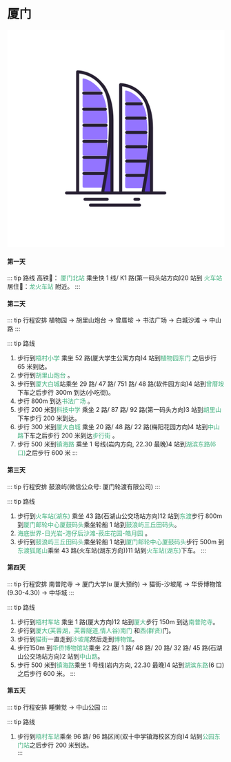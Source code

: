 # 厦门

<img  src="./img/xiamen.svg" alt="drawing" class="index-img"  />

#### 第一天 

::: tip 路线
高铁:bullettrain_front:：  <font color="#3eaf7c">厦门北站</font> 乘坐快 1 线/ K1 路(第一码头站方向)20 站到 <font color="#3eaf7c">火车站 </font> 
居住:convenience_store:：<font color="#3eaf7c">龙火车站 </font>附近。
:::

#### 第二天

::: tip 行程安排
植物园 → 胡里山炮台 → 曾厝垵 → 书法广场 → 白城沙滩 → 中山路
:::

::: tip 路线
1. 步行到<font color="#3eaf7c">梧村小学 </font> 乘坐 52 路(厦大学生公寓方向)4 站到<font color="#3eaf7c">植物园东门 </font>之后步行 65 米到达。  
2. 步行到<font color="#3eaf7c">胡里山炮台 </font>。  
3. 步行到<font color="#3eaf7c">厦大白城</font>站乘坐 29 路/ 47 路/ 751 路/ 48 路(软件园方向)4 站到<font color="#3eaf7c">曾厝垵</font>下车之后步行 300m 到达(小吃街)。
4. 步行 800m 到达<font color="#3eaf7c">书法广场 </font>。
5. 步行 200 米到<font color="#3eaf7c">科技中学 </font>乘坐 2 路/ 87 路/ 92 路(第一码头方向)3 站到<font color="#3eaf7c">胡里山 </font>下车步行 200 米到达。
6. 步行 300 米到<font color="#3eaf7c">厦大白城 </font>乘坐 20 路/ 48 路/ 22 路(梅阳花园方向)4 站到<font color="#3eaf7c">中山路</font>下车之后步行 200 米到达<font color="#3eaf7c">步行街 </font>。
7. 步行 500 米到<font color="#3eaf7c">镇海路 </font>乘坐 1 号线(岩内方向, 22.30 最晚)4 站到<font color="#3eaf7c">湖滨东路(6 口)</font>之后步行 600 米
:::

#### 第三天

::: tip 行程安排
鼓浪屿(微信公众号: 厦门轮渡有限公司)
:::

::: tip 路线
1. 步行到<font color="#3eaf7c">火车站(湖东)</font> 乘坐 43 路(石湖山公交场站方向)12 站到<font color="#3eaf7c">东渡</font>步行 800m 到<font color="#3eaf7c">厦门邮轮中心厦鼓码头</font>乘坐轮船 1 站到<font color="#3eaf7c">鼓浪屿三丘田码头</font>。  
2. <font color="#3eaf7c">海底世界-日光岩-港仔后沙滩-菽庄花园-皓月园 </font>。  
3. 步行到<font color="#3eaf7c">鼓浪屿三丘田码头</font>乘坐轮船 1 站到<font color="#3eaf7c">厦门邮轮中心厦鼓码头</font>步行 500m 到<font color="#3eaf7c">东渡狐尾山</font>乘坐 43 路(火车站(湖东方向))11 站到<font color="#3eaf7c">火车站(湖东)</font>下车。
:::

#### 第四天

::: tip 行程安排
南普陀寺 → 厦门大学(u 厦大预约) → 猫街-沙坡尾 → 华侨博物馆(9.30-4.30) → 中华城
:::

::: tip 路线
1. 步行到<font color="#3eaf7c">梧村车站</font> 乘坐 1 路(厦大方向)12 站到<font color="#3eaf7c">厦大</font>步行 150m 到达<font color="#3eaf7c">南普陀寺</font>。  
2. 步行到<font color="#3eaf7c">厦大(芙蓉湖，芙蓉隧道,情人谷)南门 </font>和<font color="#3eaf7c">西(群贤)</font>门。  
3. 步行到<font color="#3eaf7c">猫街</font>一直走到<font color="#3eaf7c">沙坡尾</font>然后走到<font color="#3eaf7c">博物馆</font>。
4. 步行150m 到<font color="#3eaf7c">华侨博物馆站</font>乘坐 22 路/ 1 路/ 48 路/ 20 路/ 32 路/ 45 路(石湖山公交场站方向)2 站到<font color="#3eaf7c">中山路</font>。
5. 步行 500 米到<font color="#3eaf7c">镇海路</font>乘坐 1 号线(岩内方向, 22.30 最晚)4 站到<font color="#3eaf7c">湖滨东路</font>(6 口)之后步行 600 米。
:::

#### 第五天

::: tip 行程安排
睡懒觉 → 中山公园
:::

::: tip 路线
1. 步行到<font color="#3eaf7c">梧村车站</font>乘坐 96 路/ 96 路区间(双十中学镇海校区方向)4 站到<font color="#3eaf7c">公园东门站</font>之后步行 200 米到达。  
:::